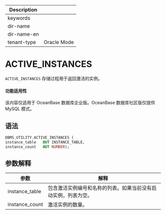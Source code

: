 | Description   |                 |
|---------------|-----------------|
| keywords      |                 |
| dir-name      |                 |
| dir-name-en   |                 |
| tenant-type   | Oracle Mode     |

# ACTIVE_INSTANCES

`ACTIVE_INSTANCES` 存储过程用于返回激活的实例。

  <main id="notice" >
    <h4>功能适用性</h4>
    <p>该内容仅适用于 OceanBase 数据库企业版。OceanBase 数据库社区版仅提供 MySQL 模式。</p>
  </main>

## 语法

```sql
DBMS_UTILITY.ACTIVE_INSTANCES (
instance_table   OUT INSTANCE_TABLE,
instance_count   OUT NUMBER);
```



## 参数解释



|       参数       |               解释                |
|----------------|---------------------------------|
| instance_table | 包含激活实例编号和名称的列表。如果当前没有启动实例，列表为空。 |
| instance_count | 激活实例的数量。                        |


